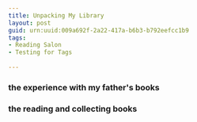 ```yaml
---
title: Unpacking My Library
layout: post
guid: urn:uuid:009a692f-2a22-417a-b6b3-b792eefcc1b9
tags: 
- Reading Salon
- Testing for Tags
  
---
```


### the experience with my father's books
### the reading and collecting books



